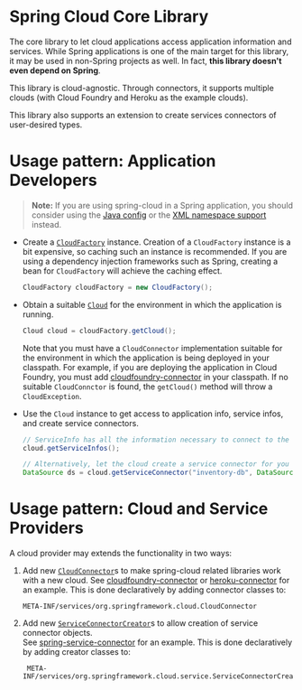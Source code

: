 Spring Cloud Core Library
=========================

The core library to let cloud applications access application information and services.
While Spring applications is one of the main target for this library, it may be used in 
non-Spring projects as well. In fact, **this library doesn't even depend on Spring**.

This library is cloud-agnostic. Through connectors, it supports multiple clouds 
(with Cloud Foundry and Heroku as the example clouds).

This library also supports an extension to create services connectors of user-desired types.

Usage pattern: Application Developers
=====================================

> **Note:** If you are using spring-cloud in a Spring application, you should consider using the 
[Java config](../spring-cloud-spring-service-connector#the-java-config) or the 
[XML namespace support](../spring-cloud-spring-service-connector#the-cloud-namespace) instead.

* Create a [`CloudFactory`](src/main/java/org/springframework/cloud/CloudFactory.java) instance. 
  Creation of a `CloudFactory` instance is a bit expensive, so caching such an instance is recommended.
  If you are using a dependency injection frameworks such as Spring, creating a bean for `CloudFactory`
  will achieve the caching effect.

    ```java
    CloudFactory cloudFactory = new CloudFactory();
    ```
* Obtain a suitable [`Cloud`](src/main/java/org/springframework/cloud/Cloud.java) for the environment 
  in which the application is running.
  
    ```java
    Cloud cloud = cloudFactory.getCloud();
    ```
  Note that you must have a `CloudConnector` implementation suitable
  for the environment in which the application is being deployed in your classpath. For example, if you are
  deploying the application in Cloud Foundry, you must add [cloudfoundry-connector](../spring-cloud-cloudfoundry-connector) 
  in your classpath. If no suitable `CloudConnctor` is found, the `getCloud()` method will throw a `CloudException`.
* Use the `Cloud` instance to get access to application info, service infos, and create service 
  connectors.

    ```java
    // ServiceInfo has all the information necessary to connect to the underlying service
    cloud.getServiceInfos();
    ```
    
    ```java
    // Alternatively, let the cloud create a service connector for you
    DataSource ds = cloud.getServiceConnector("inventory-db", DataSource.class, null /* default config */);
    ```
    
Usage pattern: Cloud and Service Providers
==========================================
A cloud provider may extends the functionality in two ways:

1. Add new [`CloudConnector`](src/main/java/org/springframework/cloud/CloudConnector.java)s to make 
   spring-cloud related libraries work with a new cloud. 
   See [cloudfoundry-connector](../spring-cloud-cloudfoundry-connector) 
   or [heroku-connector](../spring-cloud-heroku-connector) for an example. 
   This is done declaratively by adding connector classes to:
    ```
    META-INF/services/org.springframework.cloud.CloudConnector
    ```
2. Add new [`ServiceConnectorCreator`](src/main/java/org/springframework/cloud/service/ServiceConnectorCreator.java)s 
   to allow creation of service connector objects.	
   See [spring-service-connector](../spring-cloud-spring-service-connector) for an example. 
   This is done declaratively by adding creator classes to: 
   ```
    META-INF/services/org.springframework.cloud.service.ServiceConnectorCreator
   ```